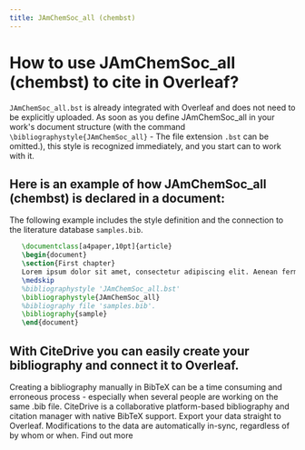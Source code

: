 ```yaml
---
title: JAmChemSoc_all (chembst)
---
```


# How to use JAmChemSoc_all (chembst) to cite in Overleaf? 
`JAmChemSoc_all.bst` is already integrated with Overleaf and does not need to be explicitly uploaded. As soon as you define JAmChemSoc_all in your work's document structure (with the command `\bibliographystyle{JAmChemSoc_all}` - The file extension `.bst` can be omitted.), this style is recognized immediately, and you start can to work with it.

## Here is an example of how JAmChemSoc_all (chembst) is declared in a document:
The following example includes the style definition and the connection to the literature database `samples.bib`.
```tex
   \documentclass[a4paper,10pt]{article}
   \begin{document}
   \section{First chapter}
   Lorem ipsum dolor sit amet, consectetur adipiscing elit. Aenean fermentum justo massa, ut maximus mauris sodales et. Aenean vel elit a erat rhoncus pharetra.
   \medskip
   %bibliographystyle 'JAmChemSoc_all.bst'
   \bibliographystyle{JAmChemSoc_all}
   %bibliography file 'samples.bib'.
   \bibliography{sample}
   \end{document}
```

## With CiteDrive you can easily create your bibliography and connect it to Overleaf. 
Creating a bibliography manually in BibTeX can be a time consuming and erroneous process - especially when several people are working on the same .bib file. CiteDrive is a collaborative platform-based bibliography and citation manager with native BibTeX support. Export your data straight to Overleaf. Modifications to the data are automatically in-sync, regardless of by whom or when. Find out more